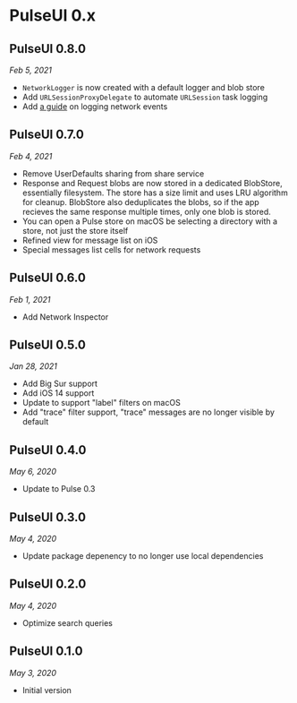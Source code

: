 # PulseUI 0.x

## PulseUI 0.8.0

*Feb 5, 2021*

- `NetworkLogger` is now created with a default logger and blob store
- Add `URLSessionProxyDelegate` to automate `URLSession` task logging
- Add [a guide](https://github.com/kean/PulseUI/blob/0.8.0/Docs/Logging.md) on logging network events

## PulseUI 0.7.0

*Feb 4, 2021*

- Remove UserDefaults sharing from share service
- Response and Request blobs are now stored in a dedicated BlobStore, essentially filesystem. The store has a size limit and uses LRU algorithm for cleanup. BlobStore also deduplicates the blobs, so if the app recieves the same response multiple times, only one blob is stored.
- You can open a Pulse store on macOS be selecting a directory with a store, not just the store itself
- Refined view for message list on iOS
- Special messages list cells for network requests

## PulseUI 0.6.0

*Feb 1, 2021*

- Add Network Inspector

## PulseUI 0.5.0

*Jan 28, 2021*

- Add Big Sur support
- Add iOS 14 support
- Update to support "label" filters on macOS
- Add "trace" filter support, "trace" messages are no longer visible by default

## PulseUI 0.4.0

*May 6, 2020*

- Update to Pulse 0.3

## PulseUI 0.3.0

*May 4, 2020*

- Update package depenency to no longer use local dependencies

## PulseUI 0.2.0

*May 4, 2020*

- Optimize search queries

## PulseUI 0.1.0

*May 3, 2020*

- Initial version
